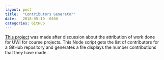 ```yaml
---
layout: post
title:  "Contributors Generator"
date:   2018-05-19 -0400
categories: GitHub
---
```


[This project](https://github.com/foohyfooh/contributors-generator) was made after discussion about the attribution of work done for UWI for course projects.
This Node script gets the list of contributors for a GitHub repository and generates a file displays the number contributions that they have made.
